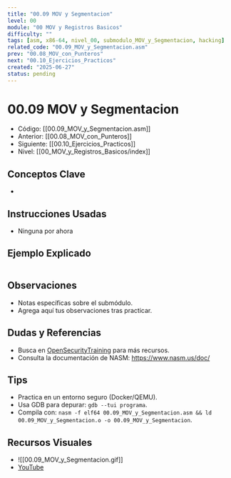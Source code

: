 ```yaml
---
title: "00.09 MOV y Segmentacion"
level: 00
module: "00 MOV y Registros Basicos"
difficulty: ""
tags: [asm, x86-64, nivel_00, submodulo_MOV_y_Segmentacion, hacking]
related_code: "00.09_MOV_y_Segmentacion.asm"
prev: "00.08_MOV_con_Punteros"
next: "00.10_Ejercicios_Practicos"
created: "2025-06-27"
status: pending
---
```


# 00.09 MOV y Segmentacion

- Código: [[00.09_MOV_y_Segmentacion.asm]]  
- Anterior: [[00.08_MOV_con_Punteros]]  
- Siguiente: [[00.10_Ejercicios_Practicos]]  
- Nivel: [[00_MOV_y_Registros_Basicos/index]]  

## Conceptos Clave
- 

## Instrucciones Usadas
- Ninguna por ahora

## Ejemplo Explicado
```asm

```

## Observaciones
- Notas específicas sobre el submódulo.
- Agrega aquí tus observaciones tras practicar.

## Dudas y Referencias
- Busca en [OpenSecurityTraining](https://opensecuritytraining.info/) para más recursos.
- Consulta la documentación de NASM: https://www.nasm.us/doc/

## Tips
- Practica en un entorno seguro (Docker/QEMU).
- Usa GDB para depurar: `gdb --tui programa`.
- Compila con: `nasm -f elf64 00.09_MOV_y_Segmentacion.asm && ld 00.09_MOV_y_Segmentacion.o -o 00.09_MOV_y_Segmentacion`.

## Recursos Visuales
- ![[00.09_MOV_y_Segmentacion.gif]]  
- [YouTube](https://youtube.com/placeholder)

